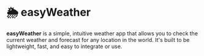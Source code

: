 
# 🌦️ easyWeather

**easyWeather** is a simple, intuitive weather app that allows you to check the current weather and forecast for any location in the world. It's built to be lightweight, fast, and easy to integrate or use.


